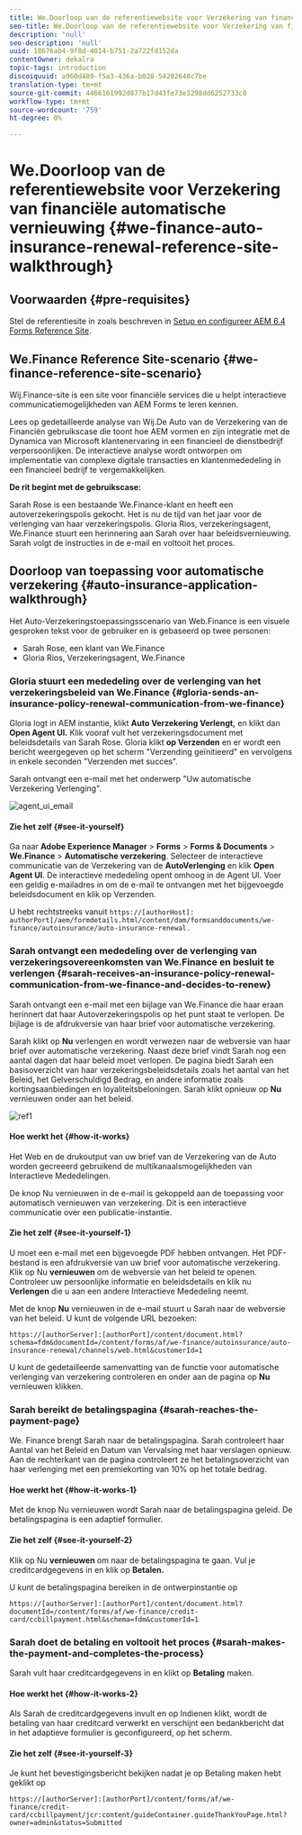 ```yaml
---
title: We.Doorloop van de referentiewebsite voor Verzekering van financiële automatische vernieuwing
seo-title: We.Doorloop van de referentiewebsite voor Verzekering van financiële automatische vernieuwing
description: 'null'
seo-description: 'null'
uuid: 18676ab4-9f8d-4014-b751-2a722fd152da
contentOwner: dekalra
topic-tags: introduction
discoiquuid: a960d489-f5a3-436a-b028-54292648c7be
translation-type: tm+mt
source-git-commit: 4466161992d877b17d43fe73e3298dd6252733c0
workflow-type: tm+mt
source-wordcount: '759'
ht-degree: 0%

---
```



# We.Doorloop van de referentiewebsite voor Verzekering van financiële automatische vernieuwing {#we-finance-auto-insurance-renewal-reference-site-walkthrough}

## Voorwaarden {#pre-requisites}

Stel de referentiesite in zoals beschreven in [Setup en configureer AEM 6.4 Forms Reference Site](/help/forms/using/setup-reference-sites.md).

## We.Finance Reference Site-scenario  {#we-finance-reference-site-scenario}

Wij.Finance-site is een site voor financiële services die u helpt interactieve communicatiemogelijkheden van AEM Forms te leren kennen.

Lees op gedetailleerde analyse van Wij.De Auto van de Verzekering van de Financiën gebruikscase die toont hoe AEM vormen en zijn integratie met de Dynamica van Microsoft klantenervaring in een financieel de dienstbedrijf verpersoonlijken. De interactieve analyse wordt ontworpen om implementatie van complexe digitale transacties en klantenmededeling in een financieel bedrijf te vergemakkelijken.

**De rit begint met de gebruikscase:**

Sarah Rose is een bestaande We.Finance-klant en heeft een autoverzekeringspolis gekocht. Het is nu de tijd van het jaar voor de verlenging van haar verzekeringspolis. Gloria Rios, verzekeringsagent, We.Finance stuurt een herinnering aan Sarah over haar beleidsvernieuwing. Sarah volgt de instructies in de e-mail en voltooit het proces.

## Doorloop van toepassing voor automatische verzekering {#auto-insurance-application-walkthrough}

Het Auto-Verzekeringstoepassingsscenario van Web.Finance is een visuele gesproken tekst voor de gebruiker en is gebaseerd op twee personen:

* Sarah Rose, een klant van We.Finance
* Gloria Rios, Verzekeringsagent, We.Finance

### Gloria stuurt een mededeling over de verlenging van het verzekeringsbeleid van We.Finance {#gloria-sends-an-insurance-policy-renewal-communication-from-we-finance}

Gloria logt in AEM instantie, klikt **Auto Verzekering Verlengt,** en klikt dan **Open Agent UI.** Klik vooraf vult het verzekeringsdocument met beleidsdetails van Sarah Rose. Gloria klikt **op Verzenden** en er wordt een bericht weergegeven op het scherm &quot;Verzending geïnitieerd&quot; en vervolgens in enkele seconden &quot;Verzenden met succes&quot;.

Sarah ontvangt een e-mail met het onderwerp &quot;Uw automatische Verzekering Verlenging&quot;.

![agent_ui_email](assets/agent_ui_email.png)

#### Zie het zelf {#see-it-yourself}

Ga naar **Adobe Experience Manager** > **Forms** > **Forms &amp; Documents** > **We.Finance** > **Automatische verzekering**. Selecteer de interactieve communicatie van de Verzekering van de **AutoVerlenging** en klik **Open Agent UI**. De interactieve mededeling opent omhoog in de Agent UI. Voer een geldig e-mailadres in om de e-mail te ontvangen met het bijgevoegde beleidsdocument en klik op Verzenden.

U hebt rechtstreeks vanuit `https://[authorHost]: authorPort]/aem/formdetails.html/content/dam/formsanddocuments/we-finance/autoinsurance/auto-insurance-renewal.`

### Sarah ontvangt een mededeling over de verlenging van verzekeringsovereenkomsten van We.Finance en besluit te verlengen {#sarah-receives-an-insurance-policy-renewal-communication-from-we-finance-and-decides-to-renew}

Sarah ontvangt een e-mail met een bijlage van We.Finance die haar eraan herinnert dat haar Autoverzekeringspolis op het punt staat te verlopen. De bijlage is de afdrukversie van haar brief voor automatische verzekering.

Sarah klikt op **Nu** verlengen en wordt verwezen naar de webversie van haar brief over automatische verzekering. Naast deze brief vindt Sarah nog een aantal dagen dat haar beleid moet verlopen. De pagina biedt Sarah een basisoverzicht van haar verzekeringsbeleidsdetails zoals het aantal van het Beleid, het Gelverschuldigd Bedrag, en andere informatie zoals kortingsaanbiedingen en loyaliteitsbeloningen. Sarah klikt opnieuw op **Nu** vernieuwen onder aan het beleid.

![ref1](assets/ref1.png)

#### Hoe werkt het {#how-it-works}

Het Web en de drukoutput van uw brief van de Verzekering van de Auto worden gecreeerd gebruikend de multikanaalsmogelijkheden van Interactieve Mededelingen.

De knop Nu vernieuwen in de e-mail is gekoppeld aan de toepassing voor automatisch vernieuwen van verzekering. Dit is een interactieve communicatie over een publicatie-instantie.

#### Zie het zelf {#see-it-yourself-1}

U moet een e-mail met een bijgevoegde PDF hebben ontvangen. Het PDF-bestand is een afdrukversie van uw brief voor automatische verzekering. Klik op Nu **vernieuwen** om de webversie van het beleid te openen. Controleer uw persoonlijke informatie en beleidsdetails en klik nu **Verlengen** die u aan een andere Interactieve Mededeling neemt.

Met de knop **Nu** vernieuwen in de e-mail stuurt u Sarah naar de webversie van het beleid. U kunt de volgende URL bezoeken:

`https://[authorServer]:[authorPort]/content/document.html?schema=fdm&documentId=/content/forms/af/we-finance/autoinsurance/auto-insurance-renewal/channels/web.html&customerId=1`

U kunt de gedetailleerde samenvatting van de functie voor automatische verlenging van verzekering controleren en onder aan de pagina op **Nu** vernieuwen klikken.

### Sarah bereikt de betalingspagina {#sarah-reaches-the-payment-page}

We. Finance brengt Sarah naar de betalingspagina. Sarah controleert haar Aantal van het Beleid en Datum van Vervalsing met haar verslagen opnieuw. Aan de rechterkant van de pagina controleert ze het betalingsoverzicht van haar verlenging met een premiekorting van 10% op het totale bedrag.

#### Hoe werkt het {#how-it-works-1}

Met de knop Nu vernieuwen wordt Sarah naar de betalingspagina geleid. De betalingspagina is een adaptief formulier.

#### Zie het zelf {#see-it-yourself-2}

Klik op Nu **vernieuwen** om naar de betalingspagina te gaan. Vul je creditcardgegevens in en klik op **Betalen.**

U kunt de betalingspagina bereiken in de ontwerpinstantie op

`https://[authorServer]:[authorPort]/content/document.html?documentId=/content/forms/af/we-finance/credit-card/ccbillpayment.html&schema=fdm&customerId=1`

### Sarah doet de betaling en voltooit het proces {#sarah-makes-the-payment-and-completes-the-process}

Sarah vult haar creditcardgegevens in en klikt op **Betaling** maken.

#### Hoe werkt het {#how-it-works-2}

Als Sarah de creditcardgegevens invult en op Indienen klikt, wordt de betaling van haar creditcard verwerkt en verschijnt een bedankbericht dat in het adaptieve formulier is geconfigureerd, op het scherm.

#### Zie het zelf {#see-it-yourself-3}

Je kunt het bevestigingsbericht bekijken nadat je op Betaling maken hebt geklikt op

`https://[authorServer]:[authorPort]/content/forms/af/we-finance/credit-card/ccbillpayment/jcr:content/guideContainer.guideThankYouPage.html?owner=admin&status=Submitted`
